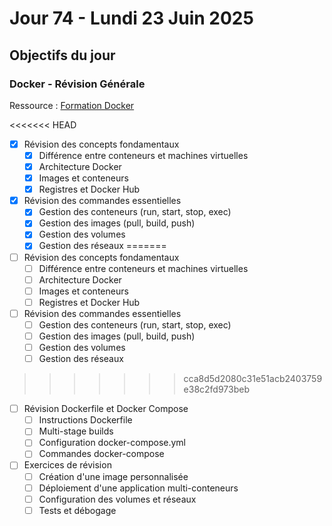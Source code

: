 # Jour 74 - Lundi 23 Juin 2025

## Objectifs du jour

### Docker - Révision Générale

Ressource : [Formation Docker](https://github.com/HachemiH/formation-docker)

<<<<<<< HEAD
- [x] Révision des concepts fondamentaux
  - [x] Différence entre conteneurs et machines virtuelles
  - [x] Architecture Docker
  - [x] Images et conteneurs
  - [x] Registres et Docker Hub

- [x] Révision des commandes essentielles
  - [x] Gestion des conteneurs (run, start, stop, exec)
  - [x] Gestion des images (pull, build, push)
  - [x] Gestion des volumes
  - [x] Gestion des réseaux
=======
- [ ] Révision des concepts fondamentaux
  - [ ] Différence entre conteneurs et machines virtuelles
  - [ ] Architecture Docker
  - [ ] Images et conteneurs
  - [ ] Registres et Docker Hub

- [ ] Révision des commandes essentielles
  - [ ] Gestion des conteneurs (run, start, stop, exec)
  - [ ] Gestion des images (pull, build, push)
  - [ ] Gestion des volumes
  - [ ] Gestion des réseaux
>>>>>>> cca8d5d2080c31e51acb2403759e38c2fd973beb

- [ ] Révision Dockerfile et Docker Compose
  - [ ] Instructions Dockerfile
  - [ ] Multi-stage builds
  - [ ] Configuration docker-compose.yml
  - [ ] Commandes docker-compose

- [ ] Exercices de révision
  - [ ] Création d'une image personnalisée
  - [ ] Déploiement d'une application multi-conteneurs
  - [ ] Configuration des volumes et réseaux
  - [ ] Tests et débogage 